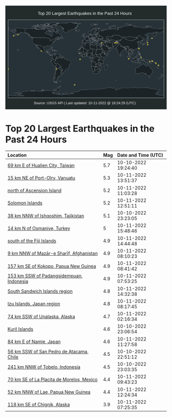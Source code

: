 ![Map](./map.png)

# Top 20 Largest Earthquakes in the Past 24 Hours

| Location | Mag | Date and Time (UTC) |
|:---|:---|:---|
| [69 km E of Hualien City, Taiwan](https://earthquake.usgs.gov/earthquakes/eventpage/us6000isjn) | 5.7 | 10-10-2022 19:24:40 |
| [15 km NE of Port-Olry, Vanuatu](https://earthquake.usgs.gov/earthquakes/eventpage/us6000isr3) | 5.3 | 10-11-2022 13:51:37 |
| [north of Ascension Island](https://earthquake.usgs.gov/earthquakes/eventpage/us6000ispj) | 5.2 | 10-11-2022 11:03:28 |
| [Solomon Islands](https://earthquake.usgs.gov/earthquakes/eventpage/us6000isps) | 5.2 | 10-11-2022 12:51:11 |
| [38 km NNW of Ishqoshim, Tajikistan](https://earthquake.usgs.gov/earthquakes/eventpage/us6000islc) | 5.1 | 10-10-2022 23:23:05 |
| [14 km N of Osmaniye, Turkey](https://earthquake.usgs.gov/earthquakes/eventpage/us6000isrr) | 5 | 10-11-2022 15:48:46 |
| [south of the Fiji Islands](https://earthquake.usgs.gov/earthquakes/eventpage/us6000isri) | 4.9 | 10-11-2022 14:44:48 |
| [9 km NNW of Mazār-e Sharīf, Afghanistan](https://earthquake.usgs.gov/earthquakes/eventpage/us6000isnu) | 4.9 | 10-11-2022 08:10:23 |
| [157 km SE of Kokopo, Papua New Guinea](https://earthquake.usgs.gov/earthquakes/eventpage/us6000isp0) | 4.9 | 10-11-2022 08:41:42 |
| [153 km SSW of Padangsidempuan, Indonesia](https://earthquake.usgs.gov/earthquakes/eventpage/us6000isnr) | 4.9 | 10-11-2022 07:53:25 |
| [South Sandwich Islands region](https://earthquake.usgs.gov/earthquakes/eventpage/us6000isrb) | 4.8 | 10-11-2022 14:32:38 |
| [Izu Islands, Japan region](https://earthquake.usgs.gov/earthquakes/eventpage/us6000isnw) | 4.8 | 10-11-2022 08:17:45 |
| [74 km SSW of Unalaska, Alaska](https://earthquake.usgs.gov/earthquakes/eventpage/us6000islv) | 4.7 | 10-11-2022 02:16:34 |
| [Kuril Islands](https://earthquake.usgs.gov/earthquakes/eventpage/us6000isle) | 4.6 | 10-10-2022 23:06:54 |
| [84 km E of Namie, Japan](https://earthquake.usgs.gov/earthquakes/eventpage/us6000ispl) | 4.6 | 10-11-2022 11:27:58 |
| [56 km SSW of San Pedro de Atacama, Chile](https://earthquake.usgs.gov/earthquakes/eventpage/us6000isl5) | 4.5 | 10-10-2022 22:51:12 |
| [241 km NNW of Tobelo, Indonesia](https://earthquake.usgs.gov/earthquakes/eventpage/us6000isla) | 4.5 | 10-10-2022 23:03:35 |
| [70 km SE of La Placita de Morelos, Mexico](https://earthquake.usgs.gov/earthquakes/eventpage/us6000isp7) | 4.4 | 10-11-2022 09:43:23 |
| [52 km NNW of Lae, Papua New Guinea](https://earthquake.usgs.gov/earthquakes/eventpage/us6000ispq) | 4.4 | 10-11-2022 12:24:34 |
| [118 km SE of Chignik, Alaska](https://earthquake.usgs.gov/earthquakes/eventpage/ak022d1sy1uy) | 3.9 | 10-11-2022 07:25:35 |
